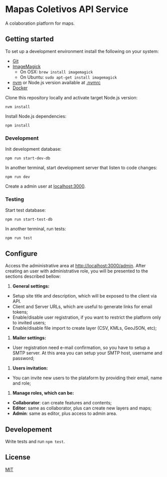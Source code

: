 # Mapas Coletivos API Service

A colaboration platform for maps.

## Getting started

To set up a development environment install the following on your system:

* [Git](https://help.github.com/articles/set-up-git)
* [ImageMagick](http://www.imagemagick.org) 
  * On OSX: `brew install imagemagick`  
  * On Ubuntu: `sudo apt-get install imagemagick`
* [nvm](https://github.com/creationix/nvm) or Node.js version available at [.nvmrc](.nvmrc)
* [Docker](https://www.docker.com/)

Clone this repository locally and activate target Node.js version:

```
nvm install
```

Install Node.js dependencies:

```
npm install
```

### Development

Init development database:

    npm run start-dev-db

In another terminal, start development server that listen to code changes:

    npm run dev

Create a admin user at [localhost:3000](http://localhost:3000).

### Testing

Start test database:

    npm run start-test-db

In another terminal, run tests:

    npm run test

## Configure

Access the administrative area at [http://localhost:3000/admin](http://localhost:3000/admin). After creating an user with administrative role, you will be presented to the sections described bellow:

1. **General settings:**
  - Setup site title and description, which will be exposed to the client via API.
  - Client and Server URLs, which are useful to generate links for email tokens;
  - Enable/disable user registration, if you want to restrict the platform only to invited users;
  - Enable/disable file import to create layer (CSV, KMLs, GeoJSON, etc);
1. **Mailer settings:**
  - User registration need e-mail confirmation, so you have to setup a SMTP server. At this area you can setup your SMTP host, username and password;
1. **Users invitation:**
  - You can invite new users to the plataform by providing their email, name and role;
1. **Manage roles, which can be:**
  - **Collaborator**: can create features and contents;
  - **Editor**: same as collaborator, plus can create new layers and maps;
  - **Admin**: same as editor, plus access to admin area.

## Developement

Write tests and run `npm test`.

## License

[MIT](LICENSE)
